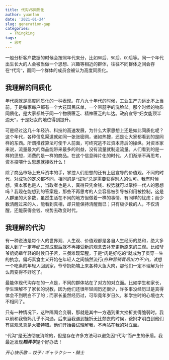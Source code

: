 ```yaml
---
title: 代沟VS同质化
author: yuanfan
date: '2021-01-24'
slug: generation-gap
categories:
  - Thingking
tags:
  - 思考
---
```


<font face="微软雅黑">一般分析客户数据的时候会按照年代来分，比如80后、90后、00后等。同一个年代出生长大的人会被当做一个思想、兴趣等相近的群体，往往不同群体之间会存在“代沟”，而同一个群体的成员会被认为高度同质化。

<!--more-->

## 我理解的同质化

<font face="微软雅黑">年代感就是高度同质化的一种表现。在八九十年代的时候，工业生产力远比不上当前，于是每家每户都有一个大花国民床单，一个带囍字的洗脸盆。那个时候的物质同质化，是大家都处于同一个物质匮乏、精神匮乏的年达。政府宣导“妇女能顶半边天”，于是妇女的地位得到提升。

<font face="微软雅黑">可是经过这几十年经济、科技的高速发展，为什么大家思想上还是如此同质化呢？这个年代，各种信息渠道就如同一张张密网，诸如热搜，还是让大家都看到的是同样的东西。所谓推荐算法可使千人前面，可终究逃不过资本背后的操纵。对资本家来说，流量最大的商品能带来最多的利益，没有流量就制造流量。人们看到的是一样的思想，消费的是一样的商品。在这个信息碎片化的时代，人们渐渐不再思考，资本投喂什么思想就接收什么！

<font face="微软雅黑">除了商品市场上充斥资本的手，掌控人们思想的还有上层宣导的价值观。不同的时代，对成功的定义都不同，相同的是“成功”总是需要获得别人的认可。我有时候想，资本家也是人，当政者也是人，真得只凭金钱、权势就可以掌控一代人的思想吗？我现在能想到的答案是，那些不再思考的人会容易被引导被利用被控制，这是人群里的大多数，虽然生活在不同的地方但做着一样的事情、有同样的忧虑；而少数清醒过来的人，能看到真相，却只能保持清醒而已；只有极少数的人，不仅清醒，还能获得金钱、权势去改变时代。

## 我理解的代沟

<font face="微软雅黑">有一种说法是每个人的世界观、人生观、价值观都是各自人生经历的总和，绝大多数人到了一定年纪三观成型后就不再接受新的观念去补充更新原来的三观。比如爷爷奶奶辈年轻的时候日子苦，三餐难现荤腥，于是“肉是好吃的”就成为了贯穿一生的执念。偏巧素食主义开始在年轻人之间悄然流行(*各种营销背后出力不少*)，试想一个吃素的年轻人回到家，爷爷奶奶端上来各种大鱼大肉，那他们一定不理解为什么肉变得不好吃了。

<font face="微软雅黑">最能体现代沟存在的一点是，不同的群体站在了对方的对立面。比如学生和家长，学生理解不了家长的说教，因为他们还很年轻阅历还很少，许多事没经历过是真得体会不到明白不了的；而家长虽然经历过，可毕竟年岁日久，和学生时的心境也大不相同了。

<font face="微软雅黑">只有一种情况下，这种隔阂会变弱，那就是其中一方遇到重大挫折变得脆弱时。我以前和我爸妈几乎不沟通，后来当我遇到挫折无比颓丧的时候，爸妈才明白到他们有些观念真是大错特错。他们开始尝试理解我，不再站在我的对立面。

<font face="微软雅黑">“代沟”是无法彻底消除的，但是存在许多方法可以避免因“代沟”而产生的矛盾。我最近发现***糊弄学***是个好办法！

*开心快乐歌 -- 饺子 / ギャラクシー・騎士*
